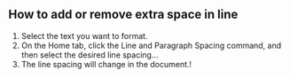 ## How to add or remove extra space in line ##
1. Select the text you want to format.
2. On the Home tab, click the Line and Paragraph Spacing command, and then select the desired line spacing...
3. The line spacing will change in the document.!